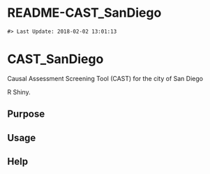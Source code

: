 README-CAST\_SanDiego
================

<!-- README.md is generated from README.Rmd. Please edit that file -->

    #> Last Update: 2018-02-02 13:01:13

# CAST\_SanDiego

Causal Assessment Screening Tool (CAST) for the city of San Diego

R Shiny.

## Purpose

## Usage

## Help
